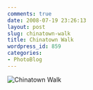 ```yaml
---
comments: true
date: 2008-07-19 23:26:13
layout: post
slug: chinatown-walk
title: Chinatown Walk
wordpress_id: 859
categories:
- PhotoBlog
---
```


![Chinatown Walk](http://ryanfitzer.com/main/wp-content/uploads/2008/07/chinatown-walk.jpg)
